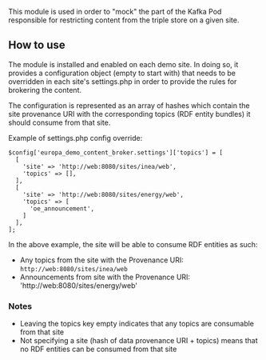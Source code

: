This module is used in order to "mock" the part of the Kafka Pod responsible for
restricting content from the triple store on a given site. 

## How to use

The module is installed and enabled on each demo site. In doing so, it provides
a configuration object (empty to start with) that needs to be overridden in each
site's settings.php in order to provide the rules for brokering the content.

The configuration is represented as an array of hashes which contain the site
provenance URI with the corresponding topics (RDF entity bundles) it should consume from that site.

Example of settings.php config override:

```
$config['europa_demo_content_broker.settings']['topics'] = [
  [
    'site' => 'http://web:8080/sites/inea/web',
    'topics' => [],
  ],
  [
    'site' => 'http://web:8080/sites/energy/web',
    'topics' => [
      'oe_announcement',
    ]
  ],
];
```

In the above example, the site will be able to consume RDF entities as such:

* Any topics from the site with the Provenance URI: `http://web:8080/sites/inea/web`
* Announcements from site with the Provenance URI: 'http://web:8080/sites/energy/web'

### Notes

* Leaving the topics key empty indicates that any topics are consumable from that site
* Not specifying a site (hash of data provenance URI + topics) means that no RDF entities can be consumed from that site